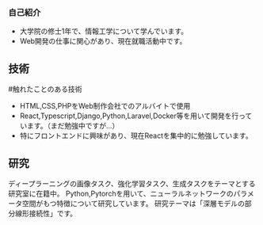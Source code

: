 ### 自己紹介
- 大学院の修士1年で、情報工学について学んでいます。
- Web開発の仕事に関心があり、現在就職活動中です。

## 技術
#触れたことのある技術
- HTML,CSS,PHPをWeb制作会社でのアルバイトで使用
- React,Typescript,Django,Python,Laravel,Docker等を用いて開発を行っています。（まだ勉強中ですが...）
- 特にフロントエンドに興味があり、現在Reactを集中的に勉強しています。

## 研究
ディープラーニングの画像タスク、強化学習タスク、生成タスクをテーマとする研究室に在籍中。
Python,Pytorchを用いて、ニューラルネットワークのパラメータ空間がもつ特徴について研究しています。
研究テーマは「深層モデルの部分線形接続性」です。

